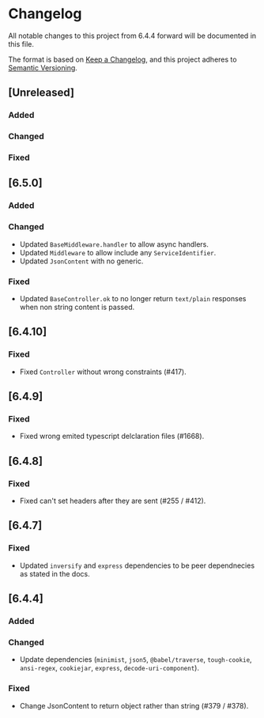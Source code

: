 # Changelog

All notable changes to this project from 6.4.4 forward will be documented in this file.

The format is based on [Keep a Changelog](https://keepachangelog.com/en/1.0.0/),
and this project adheres to [Semantic Versioning](https://semver.org/spec/v2.0.0.html).

## [Unreleased]

### Added

### Changed

### Fixed

## [6.5.0]

### Added

### Changed
- Updated `BaseMiddleware.handler` to allow async handlers.
- Updated `Middleware` to allow include any `ServiceIdentifier`.
- Updated `JsonContent` with no generic.

### Fixed
- Updated `BaseController.ok` to no longer return `text/plain` responses when non string content is passed.

## [6.4.10]

### Fixed
-   Fixed `Controller` without wrong constraints (#417).

## [6.4.9]

### Fixed
-   Fixed wrong emited typescript delclaration files (#1668).

## [6.4.8]

### Fixed

-   Fixed can't set headers after they are sent (#255 / #412).

## [6.4.7]

### Fixed

-   Updated `inversify` and `express` dependencies to be peer dependnecies as stated in the docs.

## [6.4.4]

### Added

### Changed

-   Update dependencies (`minimist`, `json5`, `@babel/traverse`, `tough-cookie`, `ansi-regex`, `cookiejar`, `express`, `decode-uri-component`).

### Fixed

-   Change JsonContent to return object rather than string (#379 / #378).
